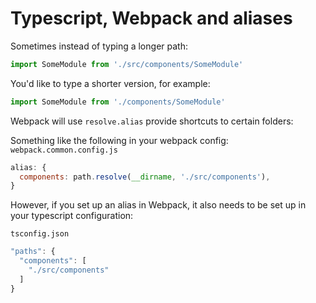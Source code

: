 # Typescript, Webpack and aliases

Sometimes instead of typing a longer path:


```javascript
import SomeModule from './src/components/SomeModule'
```

You'd like to type a shorter version, for example:

```javascript
import SomeModule from './components/SomeModule'
```

Webpack will use `resolve.alias` provide shortcuts to certain folders:

Something like the following in your webpack config:
`webpack.common.config.js`
```javascript
alias: {
  components: path.resolve(__dirname, './src/components'),
}
```



However, if you set up an alias in Webpack, it also needs to be set up in your typescript configuration:

`tsconfig.json`
```javascript
"paths": {
  "components": [
    "./src/components"
  ]
}

```